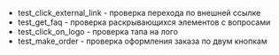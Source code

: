 * test_click_external_link - проверка перехода по внешней ссылке
* test_get_faq - проверка раскрывающихся элементов с вопросами
* test_click_on_logo - проверка тапа на лого
* test_make_order - проверка оформления заказа по двум кнопкам